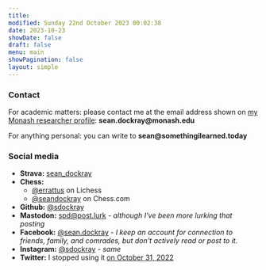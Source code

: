 ```yaml
---
title: 
modified: Sunday 22nd October 2023 00:02:38
date: 2023-10-23
showDate: false
draft: false
menu: main
showPagination: false
layout: simple
---
```

### Contact

For academic matters: please contact me at the email address shown on [my Monash researcher profile](https://research.monash.edu/en/persons/sean-dockray): **sea<!-- nonsense -->n.dockray@mon<!-- just nonsense -->ash.e<!-- nonsense -->du**

For anything personal: you can write to **s<!-- nonsense -->ean@somethingilearn<!-- just nonsense -->ed.to<!-- nonsense -->day**
### Social media

- **Strava:** [sean_dockray](https://www.strava.com/athletes/31166728)
- **Chess:** 
	- [@errattus](https://lichess.org/@/errattus) on Lichess
	- [@seandockray](https://www.chess.com/member/seandockray) on Chess.com
- **Github:** [@sdockray](https://github.com/sdockray)
- **Mastodon:** [spd@post.lurk](https://post.lurk.org/@spd) _- although I've been more lurking that posting_
- **Facebook:** [@sean.dockray](https://www.facebook.com/sean.dockray/) _- I keep an account for connection to friends, family, and comrades, but don't actively read or post to it._
- **Instagram:** [@sdockray](https://www.instagram.com/sdockray/) _- same_
- **Twitter:** I stopped using it [on October 31, 2022](https://twitter.com/seandockray/status/1586883547037831168)
